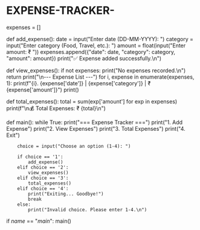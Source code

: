 # EXPENSE-TRACKER-
expenses = []

def add_expense():
    date = input("Enter date (DD-MM-YYYY): ")
    category = input("Enter category (Food, Travel, etc.): ")
    amount = float(input("Enter amount: ₹ "))
    expenses.append({"date": date, "category": category, "amount": amount})
    print("✅ Expense added successfully.\n")

def view_expenses():
    if not expenses:
        print("No expenses recorded.\n")
        return
    print("\n--- Expense List ---")
    for i, expense in enumerate(expenses, 1):
        print(f"{i}. {expense['date']} | {expense['category']} | ₹ {expense['amount']}")
    print()

def total_expenses():
    total = sum(exp['amount'] for exp in expenses)
    print(f"\n💰 Total Expenses: ₹ {total}\n")

def main():
    while True:
        print("=== Expense Tracker ===")
        print("1. Add Expense")
        print("2. View Expenses")
        print("3. Total Expenses")
        print("4. Exit")

        choice = input("Choose an option (1-4): ")

        if choice == '1':
            add_expense()
        elif choice == '2':
            view_expenses()
        elif choice == '3':
            total_expenses()
        elif choice == '4':
            print("Exiting... Goodbye!")
            break
        else:
            print("Invalid choice. Please enter 1-4.\n")

if _name_ == "_main_":
    main()
